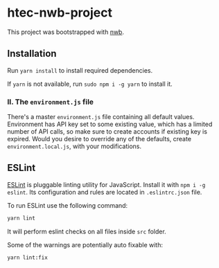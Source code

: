 # htec-nwb-project

This project was bootstrapped with [nwb](https://github.com/insin/nwb).

## Installation

Run `yarn install` to install required dependencies.

If `yarn` is not available, run `sudo npm i -g yarn` to install it.

### II. The `environment.js` file

There's a master `environment.js` file containing all default values.
Environment has API key set to some existing value, which has a limited number
of API calls, so make sure to create accounts if existing key is expired.
Would you desire to override any of the defaults, create `environment.local.js`,
with your modifications.

## ESLint

[ESLint](https://eslint.org/) is pluggable linting utility for JavaScript. Install it with `npm i -g eslint`.  Its configuration and rules are located in `.eslintrc.json` file.

To run ESLint use the following command:

```sh
yarn lint
```

It will perform eslint checks on all files inside `src` folder.

Some of the warnings are potentially auto fixable with:

```sh
yarn lint:fix
```
